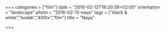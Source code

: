 +++
categories = ["film"]
date = "2016-02-12T18:20:39+02:00"
orientation = "landscape"
photo = "2016-02-12-naya"
tags = ["black & white","kodak","400tx","film"]
title = "Naya"

+++
